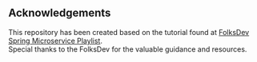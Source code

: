 ## Acknowledgements
This repository has been created based on the tutorial found at [FolksDev Spring Microservice Playlist](https://www.youtube.com/watch?v=R6Qdmq2iTNA&list=PLCp1YoRkzkpZ3OinTeT2-8A1B7HAujTAu).  
Special thanks to the FolksDev for the valuable guidance and resources.
